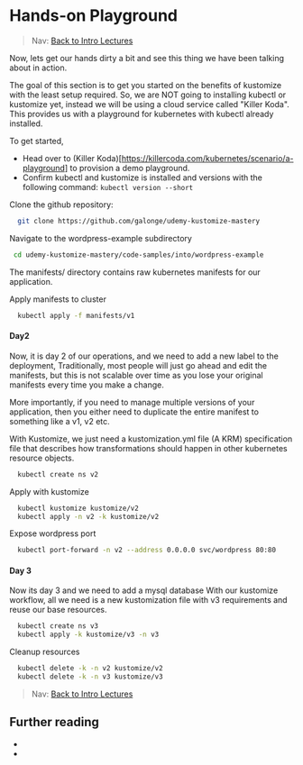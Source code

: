 # Hands-on Playground

> Nav: [Back to Intro Lectures](../README.md)

Now, lets get our hands dirty a bit and see this thing we have been talking about in action.

The goal of this section is to get you started on the benefits of kustomize with the least setup required.
So, we are NOT going to installing kubectl or kustomize yet, instead we will be using a cloud service 
called "Killer Koda". This provides us with a playground for kubernetes with kubectl already installed. 

To get started,
- Head over to (Killer Koda)[https://killercoda.com/kubernetes/scenario/a-playground] to provision a demo playground.
- Confirm kubectl and kustomize is installed and versions with the following command: `kubectl version --short`

Clone the github repository:
```sh 
  git clone https://github.com/galonge/udemy-kustomize-mastery
```

Navigate to the wordpress-example subdirectory
```sh
 cd udemy-kustomize-mastery/code-samples/into/wordpress-example
```

The manifests/ directory contains raw kubernetes manifests for our application.

Apply manifests to cluster
```sh
  kubectl apply -f manifests/v1
```

#### Day2
Now, it is day 2 of our operations, and we need to add a new label to the deployment,
Traditionally, most people will just go ahead and edit the manifests, but this is not scalable over time 
as you lose your original manifests every time you make a change. 

More importantly, if you need to manage multiple 
versions of your application, then you either need to duplicate the entire manifest to something like a v1, v2 etc.

With Kustomize, we just need a kustomization.yml file (A KRM) specification file that describes how transformations should happen in other kubernetes resource objects.

```sh
  kubectl create ns v2
```

Apply with kustomize
```sh
  kubectl kustomize kustomize/v2
  kubectl apply -n v2 -k kustomize/v2
```

Expose wordpress port
```sh
  kubectl port-forward -n v2 --address 0.0.0.0 svc/wordpress 80:80
```

#### Day 3
Now its day 3 and we need to add a mysql database
With our kustomize workflow, all we need is a new kustomization file with v3 requirements and reuse our base resources.

```sh
  kubectl create ns v3
  kubectl apply -k kustomize/v3 -n v3
```


Cleanup resources
```sh
  kubectl delete -k -n v2 kustomize/v2
  kubectl delete -k -n v3 kustomize/v3
```
> Nav: [Back to Intro Lectures](../README.md)

## Further reading

- 
- 

